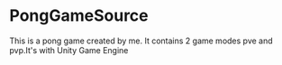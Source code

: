 # PongGameSource
This is a pong game created by me. It contains 2 game modes pve and pvp.It's with Unity Game Engine

